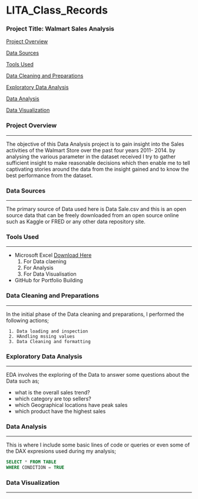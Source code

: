 # LITA_Class_Records

### Project Title: Walmart Sales Analysis 

[Project Overview](#project-overview)

[Data Sources](#data-sources)

[Tools Used](#tools-used)

[Data Cleaning and Preparations](data-cleaning-and-preparation)

[Exploratory Data Analysis](exploratory-data-analysis)

[Data Analysis](data-analysis)

[Data Visualization](data-visualization)

### Project Overview
---
The objective of this Data Analysis project is to gain insight into the Sales activities of the Walmart Store over the past four years 2011- 2014. by analysing the various parameter in the dataset received I try to gather sufficient insight to make reasonable decisions which then enable me to tell captivating stories around the data from the insight gained and to know the best performance from the dataset.  

### Data Sources
---
The primary source of Data used here is Data Sale.csv and this is an open source data that can be freely downloaded from an open source online such as Kaggle or FRED or any other data repository site.

### Tools Used
---
- Microsoft Excel [Download Here](https://www.microsoft.com)
    1. For Data claening
    2. For Analysis
    3. For Data Visualisation
- GitHub for Portfolio Building

### Data Cleaning and Preparations
  ---
  In the initial phase of the Data cleaning and preparations, I performed the following actions;
  
     1. Data loading and inspection
     2. HAndling mssing values
     3. Data Cleaning and formatting
 
### Exploratory Data Analysis
---
EDA involves the exploring of the Data to answer some questions about the Data such as;
-  what is the overall sales trend?
-  which category are top sellers?
-  which Geographical locations have peak sales
-  which product have the highest sales

### Data Analysis
  ---
  This is where I include some basic lines of code or queries or even some of the DAX expresions used 
  during my analysis;
     
``` SQL
SELECT * FROM TABLE
WHERE CONDITION = TRUE
```

### Data Visualization
---

